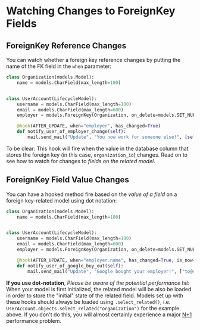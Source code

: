 # Watching Changes to ForeignKey Fields

## ForeignKey Reference Changes

You can watch whether a foreign key reference changes by putting the name of the FK field in the `when` parameter:

```python
class Organization(models.Model):
    name = models.CharField(max_length=100)


class UserAccount(LifecycleModel):
    username = models.CharField(max_length=100)
    email = models.CharField(max_length=600)
    employer = models.ForeignKey(Organization, on_delete=models.SET_NULL)

    @hook(AFTER_UPDATE, when="employer", has_changed=True)
    def notify_user_of_employer_change(self):
        mail.send_mail("Update", "You now work for someone else!", [self.email])
```

To be clear: This hook will fire when the value in the database column that stores the foreign key (in this case, `organization_id`) changes. Read on to see how to watch for changes to *fields on the related model*.

## ForeignKey Field Value Changes
You can have a hooked method fire based on the *value of a field* on a foreign key-related model using dot notation:

```python
class Organization(models.Model):
    name = models.CharField(max_length=100)


class UserAccount(LifecycleModel):
    username = models.CharField(max_length=100)
    email = models.CharField(max_length=600)
    employer = models.ForeignKey(Organization, on_delete=models.SET_NULL)

    @hook(AFTER_UPDATE, when="employer.name", has_changed=True, is_now="Google")
    def notify_user_of_google_buy_out(self):
        mail.send_mail("Update", "Google bought your employer!", ["to@example.com"],)
```
<a id="fk-hook-warning"></a>
**If you use dot-notation**,  *Please be aware of the potential performance hit*: When your model is first initialized, the related model will be also be loaded in order to store the "initial" state of the related field. Models set up with these hooks should always be loaded using `.select_related()`, i.e. `UserAccount.objects.select_related("organization")` for the example above. If you don't do this, you will almost certainly experience a major [N+1](https://stackoverflow.com/questions/97197/what-is-the-n1-selects-problem-in-orm-object-relational-mapping) performance problem.
